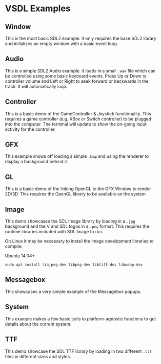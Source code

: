 # VSDL Examples

## Window

This is the most basic SDL2 example. It only requires the base SDL2 library and initializes an empty window with a basic event loop.

## Audio

This is a simple SDL2 Audio example. It loads in a small `.wav` file which can be controlled using some basic keyboard events. Press Up or Down to controller volume and Left or Right to seek forward or backwards in the track. It will automatically loop.

## Controller

This is a basic demo of the GameController & Joystick functionality. This requires a game controller (e.g. XBox or Switch controller) to be plugged into the computer. The terminal will update to show the on-going input activity for the controller.

## GFX

This example shows off loading a simple `.bmp` and using the renderer to display a background behind it.

## GL

This is a basic demo of the linking OpenGL to the GFX Window to render 2D/3D. This requires the OpenGL library to be available on the system.

## Image

This demo showcases the SDL Image library by loading in a `.jpg` background and the V and SDL logos in a `.png` format. This requires the runtime libraries included with SDL Image to run.

On Linux it may be necessary to install the image development libraries to compile:

Ubuntu 14.04+

`sudo apt install libjpeg-dev libpng-dev libtiff-dev libwebp-dev`

## Messagebox

This showcases a very simple example of the Messagebox popups.

## System

This example makes a few basic calls to platform-agnostic functions to get details about the current system.

## TTF

This demo showcase the SDL TTF library by loading in two different `.ttf` files in different sizes and styles.